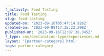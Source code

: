 ```yaml
---
f_activity: Food Tasting
title: Food Tasting
slug: food-tasting
updated-on: '2023-09-16T05:47:14.926Z'
created-on: '2023-09-09T17:35:23.298Z'
published-on: '2023-09-16T12:07:38.345Z'
f_type: cms/destination-type/experiences.md
layout: '[partner-category].html'
tags: partner-category
---
```



